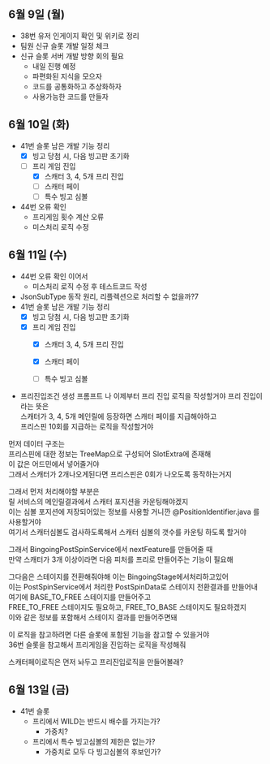 
## 6월 9일 (월)

- 38번 유저 인게이지 확인 및 위키로 정리
- 팀원 신규 슬롯 개발 일정 체크
- 신규 슬롯 서버 개발 방향 회의 필요
	- 내일 진행 예정
	- 파편화된 지식을 모으자
	- 코드를 공통화하고 추상화하자
	- 사용가능한 코드를 만들자

## 6월 10일 (화)

- 41번 슬롯 남은 개발 기능 정리
	- [x] 빙고 당첨 시, 다음 빙고판 초기화
	- [ ] 프리 게임 진입
		- [x] 스캐터 3, 4, 5개 프리 진입
		- [ ] 스캐터 페이
		- [ ] 특수 빙고 심볼
- 44번 오류 확인
	- 프리게임 횟수 계산 오류
	- 미스처리 로직 수정

## 6월 11일 (수)

- 44번 오류 확인 이어서
	- 미스처리 로직 수정 후 테스트코드 작성
- JsonSubType 동작 원리, 리플렉션으로 처리할 수 없을까?7
- 41번 슬롯 남은 개발 기능 정리
	- [x] 빙고 당첨 시, 다음 빙고판 초기화
	- [x] 프리 게임 진입
		- [x] 스캐터 3, 4, 5개 프리 진입
		- [x] 스캐터 페이
		- [ ] 특수 빙고 심볼


- 프리진입조건 생성 프롬프트
나 이제부터 프리 진입 로직을 작성할거야 프리 진입이라는 뜻은  
스캐터가 3, 4, 5개 메인릴에 등장하면 스캐터 페이를 지급해야하고  
프리스핀 10회를 지급하는 로직을 작성할거야  
  
먼저 데이터 구조는  
프리스핀에 대한 정보는 TreeMap으로 구성되어 SlotExtra에 존재해  
이 값은 어드민에서 넣어줄거야  
그래서 스캐터가 2개나오게된다면 프리스핀은 0회가 나오도록 동작하는거지  
  
그래서 먼저 처리해야할 부분은  
릴 서비스의 메인릴결과에서 스캐터 포지션을 카운팅해야겠지  
이는 심볼 포지션에 저장되어있는 정보를 사용할 거니깐 @PositionIdentifier.java 를 사용할거야  
여기서 스캐터심볼도 검사하도록해서 스캐터 심볼의 갯수를 카운팅 하도록 할거야  
  
그래서 BingoingPostSpinService에서 nextFeature를 만들어줄 때  
만약 스캐터가 3개 이상이라면 다음 피처를 프리로 만들어주는 기능이 필요해  
  
그다음은 스테이지를 전환해줘야해 이는 BingoingStage에서처리하고있어  
이는 PostSpinService에서 처리한 PostSpinData로 스테이지 전환결과를 만들어내  
여기에 BASE_TO_FREE 스테이지를 만들어주고  
FREE_TO_FREE 스테이지도 필요하고, FREE_TO_BASE 스테이지도 필요하겠지  
이와 같은 정보를 포함해서 스테이지 결과를 만들어주면돼  
  
이 로직을 참고하려면 다른 슬롯에 포함된 기능을 참고할 수 있을거야  
36번 슬롯을 참고해서 프리게임을 진입하는 로직을 작성해줘  
  
스캐터페이로직은 먼저 놔두고 프리진입로직을 만들어볼래?


## 6월 13일 (금)

- 41번 슬롯
	- 프리에서 WILD는 반드시 배수를 가지는가?
		- 가중치?
	- 프리에서 특수 빙고심볼의 제한은 없는가?
		- 가중치로 모두 다 빙고심볼의 후보인가?
